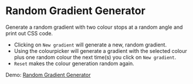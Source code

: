 # Random Gradient Generator

Generate a random gradient with two colour stops at a random angle and print out CSS code.

+ Clicking on `New gradient` will generate a new, random gradient.
+ Using the colourpicker will generate a gradient with the selected colour plus one random colour the next time(s) you click on `New gradient`.
+  `Reset` makes the colour generation random again.

Demo: [Random Gradient Generator](https://insomnux.github.io/rcgen/)
